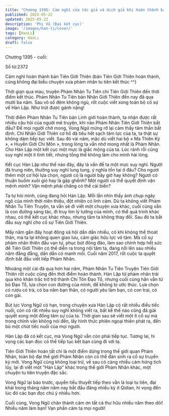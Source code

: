 ```yaml
---
title: "Chương 1395: Cảm nghĩ của tác giả và dịch giả khi hoàn thành bản PNTT2"
published: 2025-05-22
updated: 2025-05-22
description: 'Phi Vũ (Đại kết cục)'
image: '/images/han-li/cover/'
tags: [HanLi]
category: HanLi
draft: false
---
```


Chương 1395 - cuối: 

Số từ:2372  


Cảm nghĩ hoàn thành bản Tiên Giới Thiên (bản Tiên Giới Thiên hoàn thành, cũng không đại biểu chuyện xưa phàm nhân tu tiên kết thúc ^^)

Thời gian qua mau, truyện Phàm Nhân Tu Tiên chi Tiên Giới Thiên đến thời điểm kết thúc. Phàm Nhân Tu Tiên bản Nhân Giới Thiên đến nay đã qua mười ba năm. Sau vô số đêm không ngủ, rốt cuộc viết xong toàn bộ cố sự về Hàn Lập. Như trút được gánh nặng!

Thời điểm Phàm Nhân Tu Tiên bản Linh giới hoàn thành, ta nhận được rất nhiều câu hỏi của người mê truyện, khi nào Phàm Nhân Tiên Giới Thiên bắt đầu? Để mọi người chờ mong, Vong Ngữ mừng rỡ lại cảm thấy tâm thần bất định. Chỉ Nhân Giới Thiên cơ hồ đã tiêu hết sạch tâm lực của ta, ta thật sự không dám tiếp tục viết. Sau đó vài năm, mặc dù viết hai bộ « Ma Thiên Ký », « Huyền Giới Chi Môn », trong lòng ta vẫn nhớ mong nhất là Phàm Nhân. Cho Hàn Lập một kết cục một mực là giấc mộng của ta. Lúc rảnh rỗi cũng suy nghĩ một ít tình tiết, nhưng tổng thể không làm cho mình hài lòng.

Kết cục Hàn Lập như thế nào đây, đây là vấn đề ta một mực suy nghĩ. Người đã trung niên, thường suy nghĩ lung tung, ý nghĩa tồn tại ở đâu? Cho ngươi thêm một cơ hội lựa chọn, ngươi có là ngươi bây giờ hay không? Ngươi có thuận buồm xuôi gió hay là gập ghềnh? Một người có thể quyết định vận mệnh mình? Vận mệnh phải chăng có thể cải biến?

Ta tự hỏi mình, cũng đang hỏi Hàn Lập. Mỗi lần nhìn thấy ảnh chụp ngây ngô của mình thời niên thiếu, đột nhiên có linh cảm. Dù ta không viết Phàm Nhân Tu Tiên Truyện, ta vẫn sẽ đi viết một chuyện xưa khác, cuối cùng vẫn là con đường sáng tác, đi truy tìm lý tưởng của mình, có thể quá trình khác nhau, có thể kết cục khác nhau, nhưng tâm ta không thay đổi. Sau đó ta bắt đầu suy nghĩ cho cố sự Tiên Giới Thiên.

Mấy năm gần đây hoạt động xã hội dần dần nhiều, có khi không thể thoát thân, mà ta lại không quen giao lưu, cảm giác hữu lực vô tâm. Mà cố sự phàm nhân thiên đầu vạn tự, phục bút đông đảo, làm sao chỉnh hợp hết sức để Tiên Giới Thiên có thể diễn ra trong nội tâm ta, đang nổi lên sau nhiều năm đằng đẵng, dần dần có manh mối. Cuối năm 2017, rốt cuộc ta quyết định bắt đầu viết tiếp Phàm Nhân.

Nhoáng một cái đã qua hơn hai năm, Phàm Nhân Tu Tiên Truyện Tiên Giới Thiên rốt cuộc cũng đến thời điểm hoàn thành. Hàn Lập từ phàm nhân trải qua khó khăn trắc trở trở thành Chí Tôn Đạo Tổ, nhưng cuối cùng hắn vẫn từ bỏ Đạo Tổ, lựa chọn con đường của mình, để không bị ước thúc. Lựa chọn có rượu có trà, có ba năm bạn thân, có người yêu làm bạn, có con trai, có con gái.

Bút lực Vong Ngữ có hạn, trong chuyện xưa Hàn Lập có rất nhiều điều tiếc nuối, còn có rất nhiều suy nghĩ không viết ra, bất kể thế nào cũng đã giải quyết xong một đống tâm sự của ta. Thời gian sau sẽ viết một ít cố sự mà trong chính văn không nói đến, lấy hình thức phiên ngoại thiên phát ra, đền bù một chút tiếc nuối của mọi người.

Hàn Lập đã có kết cục, mà Vong Ngữ vẫn còn phải tiếp tục. Tương lai, hi vọng các bạn đọc có thể tiếp tục kết bạn cùng đi với ta.

Tiên Giới Thiên hoàn tất chỉ là một điểm dừng trong thế giới quan Phàm Nhân, toàn bộ đại thế giới Phàm Nhân còn có thể đản sinh ra cố sự truyền kỳ mới. Vong Ngữ cũng không loại trừ, về sau có càng nhiều cảm hứng tích lũy, lại đi viết một "Hàn Lập" khác trong thế giới Phàm Nhân khác, một chuyện tu tiên truyện đặc sắc.

Vong Ngữ lại báo trước, quyển tiểu thuyết tiếp theo vẫn là loại tu tiên, đại khái trong tháng năm năm nay bắt đầu đăng nhiều kỳ ở Qidian, hi vọng đến lúc đó các bạn đọc chú ý nhiều hơn.

Cuối cùng, Vong Ngữ chân thành cảm ơn tất cả thư hữu nhiều năm theo dõi! Nhiều năm làm bạn! Vạn phần cảm tạ mọi người!

